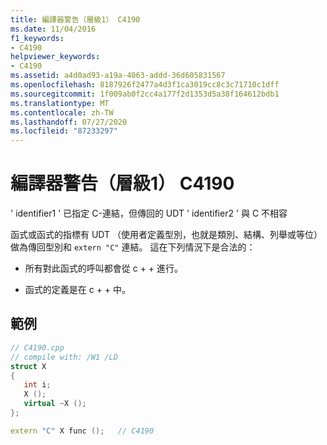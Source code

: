 ```yaml
---
title: 編譯器警告（層級1） C4190
ms.date: 11/04/2016
f1_keywords:
- C4190
helpviewer_keywords:
- C4190
ms.assetid: a4d0ad93-a19a-4063-addd-36d605831567
ms.openlocfilehash: 8187926f2477a4d3f1ca3019cc8c3c71710c1dff
ms.sourcegitcommit: 1f009ab0f2cc4a177f2d1353d5a38f164612bdb1
ms.translationtype: MT
ms.contentlocale: zh-TW
ms.lasthandoff: 07/27/2020
ms.locfileid: "87233297"
---
```

# <a name="compiler-warning-level-1-c4190"></a>編譯器警告（層級1） C4190

' identifier1 ' 已指定 C-連結，但傳回的 UDT ' identifier2 ' 與 C 不相容

函式或函式的指標有 UDT （使用者定義型別，也就是類別、結構、列舉或等位）做為傳回型別和 `extern "C"` 連結。 這在下列情況下是合法的：

- 所有對此函式的呼叫都會從 c + + 進行。

- 函式的定義是在 c + + 中。

## <a name="example"></a>範例

```cpp
// C4190.cpp
// compile with: /W1 /LD
struct X
{
   int i;
   X ();
   virtual ~X ();
};

extern "C" X func ();   // C4190
```

